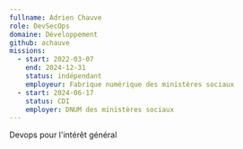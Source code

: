 ```yaml
---
fullname: Adrien Chauve
role: DevSecOps
domaine: Développement
github: achauve
missions:
  - start: 2022-03-07
    end: 2024-12-31
    status: indépendant
    employeur: Fabrique numérique des ministères sociaux
  - start: 2024-06-17
    status: CDI
    employer: DNUM des ministères sociaux
---
```

Devops pour l'intérêt général
